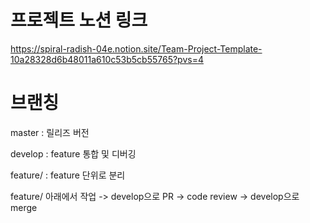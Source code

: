 # 프로젝트 노션 링크

https://spiral-radish-04e.notion.site/Team-Project-Template-10a28328d6b48011a610c53b5cb55765?pvs=4

# 브랜칭 

master : 릴리즈 버전

develop : feature 통합 및 디버깅

feature/ : feature 단위로 분리

feature/ 아래에서 작업 -> develop으로 PR -> code review -> develop으로 merge
